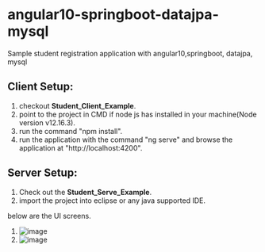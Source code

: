 # angular10-springboot-datajpa-mysql
Sample student registration application with angular10,springboot, datajpa, mysql

Client Setup:
-------------
 1) checkout **Student_Client_Example**.
 2) point to the project in CMD if node js has installed in your machine(Node version v12.16.3).
 3) run the command "npm install".
 4) run the application with the command "ng serve" and browse the application at "http://localhost:4200".


Server Setup:
-------------
1) Check out the **Student_Serve_Example**.
2) import the project into eclipse or any java supported IDE.

below are the UI screens.
1) ![image](https://user-images.githubusercontent.com/31448757/120064947-84267780-c08c-11eb-98b3-e39c36524a62.png)
2) ![image](https://user-images.githubusercontent.com/31448757/120064923-69540300-c08c-11eb-9d69-fd56b441fda0.png)
